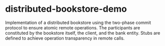 # distributed-bookstore-demo

Implementation of a distributed bookstore using the two-phase commit protocol to ensure atomic remote operations. The participants are constituted by the bookstore itself, the client, and the bank entity. Stubs are defined to achieve operation transparency in remote calls.
